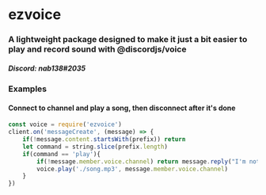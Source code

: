 # ezvoice

### A lightweight package designed to make it just a bit easier to play and record sound with @discordjs/voice

##### Discord: nab138#2035

### Examples

#### Connect to channel and play a song, then disconnect after it's done

```js
const voice = require('ezvoice')
client.on('messageCreate', (message) => {
    if(!message.content.startsWith(prefix)) return
    let command = string.slice(prefix.length)
    if(command == 'play'){
        if(!message.member.voice.channel) return message.reply("I'm not in a voice channel!")
        voice.play('./song.mp3', message.member.voice.channel) 
    }
})
```